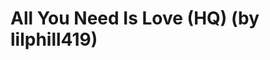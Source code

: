 <!--
id: 4216412099
link: http://tumblr.atmos.org/post/4216412099/all-you-need-is-love-hq-by-lilphill419
slug: all-you-need-is-love-hq-by-lilphill419
date: Wed Mar 30 2011 14:25:09 GMT-0700 (PDT)
publish: 2011-03-030
tags: 
title: All You Need Is Love (HQ) (by lilphill419)
-->


All You Need Is Love (HQ) (by lilphill419)
==========================================



